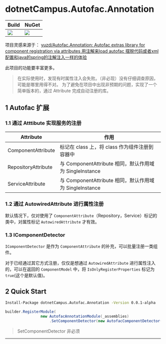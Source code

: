 # dotnetCampus.Autofac.Annotation

| Build | NuGet |
|--|--|
|![](https://github.com/dotnet-campus/Autofac.Annotation/workflows/.NET%20Core/badge.svg)|[![](https://img.shields.io/nuget/v/dotnetCampus.Autofac.Annotation.svg)](https://www.nuget.org/packages/dotnetCampus.Autofac.Annotation)|

项目灵感来源于：
[yuzd/Autofac.Annotation: Autofac extras library for component registration via attributes 用注解来load autofac 摆脱代码或者xml配置和java的spring的注解注入一样的体验](https://github.com/yuzd/Autofac.Annotation )

此项目的功能要丰富更多。

> 在实际使用时，发现有时属性注入会失败。（非必现）没有仔细调查原因，可能是哪里用得不对。
> 为了避免在项目中出现非预期的问题，实现了一个简单版本的，通过 Attribute 完成自动注册的库。

## 1 Autofac 扩展

### 1.1 通过 Atttibute 实现服务的注册

| Attribute           | 作用                                                   |
|---------------------|------------------------------------------------------|
| ComponentAttribute  | 标记在 class 上，将 class 作为组件注册到容器中          |
| RepositoryAttribute | 与 ComponentAttribute 相同，默认作用域为 SingleInstance |
| ServiceAttribute    | 与 ComponentAttribute 相同，默认作用域为 SingleInstance |

### 1.2 通过 AutowiredAttribute 进行属性注册

默认情况下，仅对使用了 `ComponentAttribute`（Repository，Service）标记的类中，对属性标记 `AutowiredAttribute` 才有效。

### 1.3 IComponentDetector

`IComponentDetector` 是作为 `ComponentAttribute` 的补充，可以批量注册一类组件。

对于已经通过其它方式注册，仅仅是想通过 `AutowiredAttribute` 进行属性注入的，可以在返回的 `ComponentModel` 中，将 `IsOnlyRegisterProperties` 标记为 `true`(这个是默认值)。

## 2 Quick Start

``` bash
Install-Package dotnetCampus.Autofac.Annotation -Version 0.0.1-alpha
```

``` csharp
builder.RegisterModule(
                new AutofacAnnotationModule(_assemblies)
                    .SetComponentDetector(new AutofacComponentDetector()));
```

> SetComponentDetector 非必须

---
